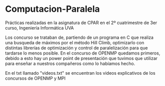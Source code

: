 # Computacion-Paralela
Prácticas realizadas en la asignatura de CPAR en el 2º cuatrimestre de 3er curso, Ingeniería Informática UVA

Los concurso se trataban de, partiendo de un programa en C que realiza una busqueda de máximos por el método Hill Climb, optimizarlo con distintas librerías de optimización y control de paralelización para que tardarse lo menos posible. En el concurso de OPENMP quedamos primeros, debido a esto hay un power point de presentación que tuvimos que utilizar para enseñar a nuestros compañeros como lo habíamos hecho.

En el txt llamado "videos.txt" se encuentran los videos explicativos de los concursos de OPENMP y MPI
